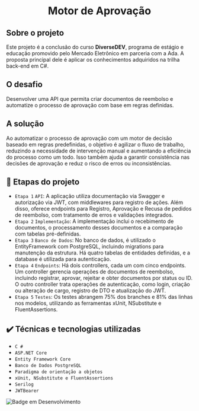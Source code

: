 <h1 align="center"> Motor de Aprovação </h1>

## Sobre o projeto
Este projeto é a conclusão do curso **DiverseDEV**, programa de estágio e educação promovido pelo Mercado Eletrônico em parceria com a Ada. A proposta principal dele é aplicar os conhecimentos adquiridos na trilha back-end em C#.

## O desafio 
Desenvolver uma API que permita criar documentos de reembolso e automatize o processo de aprovação com base em regras definidas.

## A solução
Ao automatizar o processo de aprovação com um motor de decisão baseado em regras predefinidas, o objetivo é agilizar o fluxo de trabalho, reduzindo a necessidade de intervenção manual e aumentando a eficiência do processo como um todo. Isso também ajuda a garantir consistência nas decisões de aprovação e reduz o risco de erros ou inconsistências.

## 🔨 Etapas do projeto

- `Etapa 1` `API`: A aplicação utiliza documentação via Swagger e autorização via JWT, com middlewares para registro de ações. Além disso, oferece endpoints para Registro, Aprovação e Recusa de pedidos de reembolso, com tratamento de erros e validações integrados.
- `Etapa 2` `Implementação`: A implementação inclui o recebimento de documentos, o processamento desses documentos e a comparação com tabelas pré-definidas.
- `Etapa 3` `Banco de Dados`: No banco de dados, é utilizado o EntityFramework com PostgreSQL, incluindo migrations para manutenção da estrutura. Há quatro tabelas de entidades definidas, e a database é utilizada para autenticação.
- `Etapa 4` `Endpoints`: Há dois controllers, cada um com cinco endpoints. Um controller gerencia operações de documentos de reembolso, incluindo registrar, aprovar, rejeitar e obter documentos por status ou ID. O outro controller trata operações de autenticação, como login, criação ou alteração de cargo, registro de DTO e atualização do JWT.
- `Etapa 5` `Testes`: Os testes abrangem 75% dos branches e 81% das linhas nos modelos, utilizando as ferramentas xUnit, NSubstitute e FluentAssertions. 


## ✔️ Técnicas e tecnologias utilizadas

- ``C #``
- ``ASP.NET Core``
- ``Entity Framework Core``
- ``Banco de Dados PostgreSQL``
- ``Paradigma de orientação a objetos``
- ``xUnit, NSubstitute e FluentAssertions``
- ``Serilog``
- ``JWTBearer``


![Badge em Desenvolvimento](http://img.shields.io/static/v1?label=STATUS&message=EM%20DESENVOLVIMENTO&color=GREEN&style=for-the-badge)
